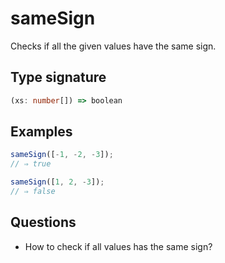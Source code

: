 # sameSign

Checks if all the given values have the same sign.

## Type signature

<!-- prettier-ignore-start -->
```typescript
(xs: number[]) => boolean
```
<!-- prettier-ignore-end -->

## Examples

<!-- prettier-ignore-start -->
```javascript
sameSign([-1, -2, -3]);
// ⇒ true
```

```javascript
sameSign([1, 2, -3]);
// ⇒ false
```
<!-- prettier-ignore-end -->

## Questions

- How to check if all values has the same sign?
